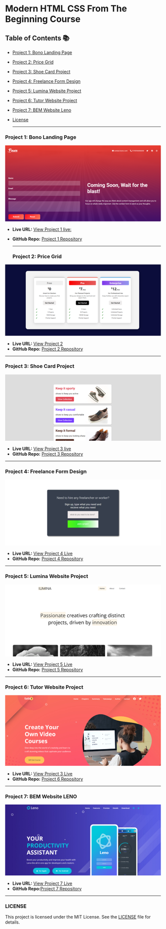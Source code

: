 # Modern HTML CSS From The Beginning Course 



## Table of Contents 📚

- [Project 1: Bono Landing Page](#project-1-bono-landing-page)
- [Project 2: Price Grid](#project-2-price-grid)
- [Project 3: Shoe Card Project](#project-3-shoe-card)
- [Project 4: Freelance Form Design](#project-4-freelance-form) 
- [Project 5: Lumina Website Project](#project-5-lumina-website)
- [Project 6: Tutor Website Project](#project-6-tutor-website)
- [Project 7: BEM Website Leno](#project-7-bem-website-leno)

- [License](#license)


  ------
 


### Project 1: Bono Landing Page
![Screenshot](image-ss/Bono%20landing%20page.png)

- **Live URL:**  [View Project 1 live:](https://landing-page-d.netlify.app/)
- **GitHub Repo:** [Project 1 Repository](https://github.com/S-nakib30/website-project/tree/5eccf1a3cb51a4690c49683893be26d22df2ffb4/landing_page-project)


  ------
  ### Project 2:  Price Grid
![Screenshot](https://github.com/S-nakib30/website-project/blob/49ca61b0edaa4d31ec753584d7b9ec579ffb538b/image-ss/pricegrid.png)
- **Live URL:** [View Project 2](https://price-grid-demo.netlify.app/)
- **GitHub Repo:** [Project 2 Repository](https://github.com/S-nakib30/website-project/tree/5eccf1a3cb51a4690c49683893be26d22df2ffb4/price-grid)
------

 ### Project 3:  Shoe Card Project
![Screenshot](https://github.com/S-nakib30/website-project/blob/2cb1bc2deeb28ea7d048b5830b6214041bda08e3/image-ss/shoecard.png)
- **Live URL:** [View Project 3 live](https://shoe-card-demo.netlify.app/)
- **GitHub Repo:** [Project 3 Repository](https://github.com/S-nakib30/website-project/tree/5eccf1a3cb51a4690c49683893be26d22df2ffb4/shoe-card-project)
------

### Project 4:  Freelance Form Design
![Screenshot](https://github.com/S-nakib30/website-project/blob/2cb1bc2deeb28ea7d048b5830b6214041bda08e3/image-ss/freelanch%20form.png)
- **Live URL:** [View Project 4 Live](https://freelance-form-mini.netlify.app/)
- **GitHub Repo:** [Project 4 Repository](https://github.com/S-nakib30/website-project/tree/5eccf1a3cb51a4690c49683893be26d22df2ffb4/freelance-form-mini)
------


### Project 5: Lumina Website Project
![Screenshot](https://github.com/S-nakib30/website-project/blob/e204b6d3fe4d8f99150c03e0dcbd3189bb6a7538/image-ss/lumina_f.png)
- **Live URL:** [View Project 5 Live]( https://lumina-website-showcasing.netlify.app/)
- **GitHub Repo:** [Project 5 Repository](https://github.com/S-nakib30/website-project/tree/5eccf1a3cb51a4690c49683893be26d22df2ffb4/lumina_website-project)
------


### Project 6: Tutor Website Project
![Screenshot](https://github.com/S-nakib30/website-project/blob/e204b6d3fe4d8f99150c03e0dcbd3189bb6a7538/image-ss/tutor_f.png)
- **Live URL:** [View Project 3 Live]( https://tutor-website-showcasing.netlify.app/)
- **GitHub Repo:** [Project 6 Repository](https://github.com/S-nakib30/website-project/tree/5eccf1a3cb51a4690c49683893be26d22df2ffb4/Tutor_website-project)
------

### Project 7: BEM Website LENO
![Screenshot](https://github.com/S-nakib30/website-project/blob/e204b6d3fe4d8f99150c03e0dcbd3189bb6a7538/image-ss/leno_f.png)
- **Live URL:** [View Project 7 Live](https://leno-project-showcase.netlify.app/)
- **GitHub Repo:**[Project 7 Repository](https://github.com/S-nakib30/website-project/tree/388b809092d81a742a6f1f169ebe9ec40abca46d/leno-website-project)
------

### LICENSE
This project is licensed under the MIT License. See the [LICENSE](https://github.com/S-nakib30/website-project/blob/50aa49a9c0e567ce92636e5804aed301849d386b/LICENSE) file for details.


